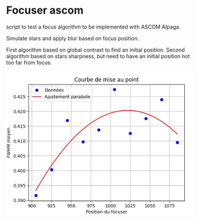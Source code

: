 # Focuser ascom 

script to test a focus algorithm to be implemented with ASCOM Alpaga.

Simulate stars and apply blur based on focus position.

First algorithm based on global contrast to find an initial position.
Second algorithm based on stars sharpness, but need to have an initial position not too far from focus.

![alt text](img/simulator.jpg)